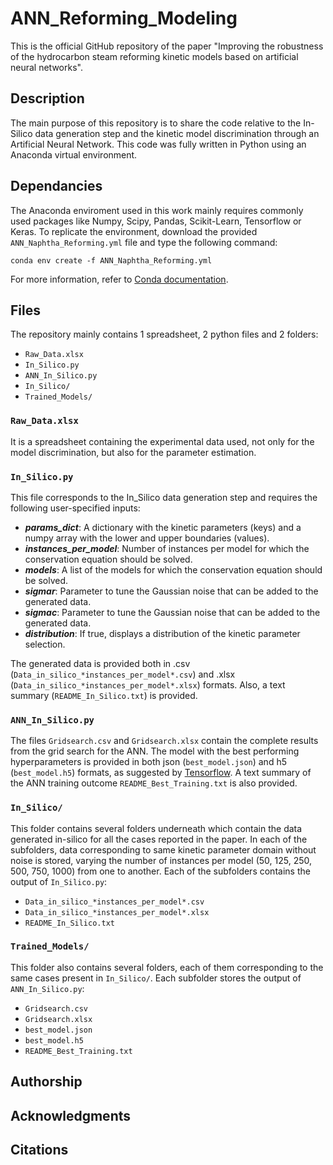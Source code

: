 # ANN_Reforming_Modeling
This is the official GitHub repository of the paper "Improving the robustness of the hydrocarbon steam reforming kinetic models based on artificial neural networks".

## Description
The main purpose of this repository is to share the code relative to the In-Silico data generation step and the kinetic model discrimination through an Artificial Neural Network. This code was fully written in Python using an Anaconda virtual environment.

## Dependancies
The Anaconda enviroment used in this work mainly requires commonly used packages like Numpy, Scipy, Pandas, Scikit-Learn, Tensorflow or Keras. To replicate the environment, download the provided ```ANN_Naphtha_Reforming.yml``` file and type the following command:
```
conda env create -f ANN_Naphtha_Reforming.yml
```
For more information, refer to [Conda documentation](https://conda.io/projects/conda/en/latest/user-guide/tasks/manage-environments.html#creating-an-environment-from-an-environment-yml-file).

## Files
The repository mainly contains 1 spreadsheet, 2 python files and 2 folders:
- ```Raw_Data.xlsx```
- ```In_Silico.py```
- ```ANN_In_Silico.py```
- ```In_Silico/```
- ```Trained_Models/```

### ```Raw_Data.xlsx```
It is a spreadsheet containing the experimental data used, not only for the model discrimination, but also for the parameter estimation.

### ```In_Silico.py```
This file corresponds to the In_Silico data generation step and requires the following user-specified inputs:
- ***params_dict***: A dictionary with the kinetic parameters (keys) and a numpy array with the lower and upper boundaries (values).
- ***instances_per_model***: Number of instances per model for which the conservation equation should be solved.
- ***models***: A list of the models for which the conservation equation should be solved.
- ***sigmar***: Parameter to tune the Gaussian noise that can be added to the generated data.
- ***sigmac***: Parameter to tune the Gaussian noise that can be added to the generated data.
- ***distribution***: If true, displays a distribution of the kinetic parameter selection.

The generated data is provided both in .csv (```Data_in_silico_*instances_per_model*.csv```) and .xlsx (```Data_in_silico_*instances_per_model*.xlsx```) formats. Also, a text summary (```README_In_Silico.txt```) is provided.

### ```ANN_In_Silico.py```
The files ```Gridsearch.csv``` and ```Gridsearch.xlsx``` contain the complete results from the grid search for the ANN. The model with the best performing hyperparameters is provided in both json (```best_model.json```) and h5 (```best_model.h5```) formats, as suggested by [Tensorflow](https://www.tensorflow.org/guide/keras/save_and_serialize). A text summary of the ANN training outcome ```README_Best_Training.txt``` is also provided.

### ```In_Silico/```
This folder contains several folders underneath which contain the data generated in-silico for all the cases reported in the paper. In each of the subfolders, data corresponding to same kinetic parameter domain without noise is stored, varying the number of instances per model (50, 125, 250, 500, 750, 1000) from one to another. Each of the subfolders contains the output of ```In_Silico.py```:
- ```Data_in_silico_*instances_per_model*.csv```
- ```Data_in_silico_*instances_per_model*.xlsx```
- ```README_In_Silico.txt```

### ```Trained_Models/```
This folder also contains several folders, each of them corresponding to the same cases present in ```In_Silico/```. Each subfolder stores the output of ```ANN_In_Silico.py```:
- ```Gridsearch.csv``` 
- ```Gridsearch.xlsx```
- ```best_model.json```
- ```best_model.h5```
- ```README_Best_Training.txt``` 

## Authorship

## Acknowledgments

## Citations

